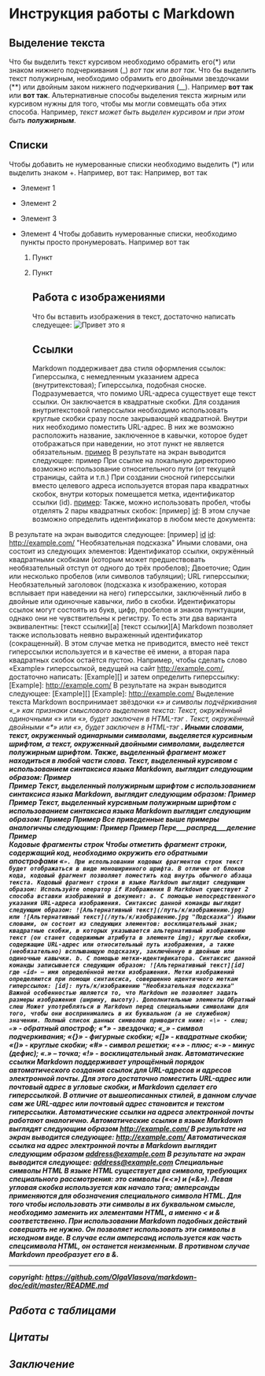# Инструкция работы с Markdown

## Выделение текста

Что бы выделить текст курсивом необходимо обрамить его(*) или знаком нижнего подчеркивания (_) *вот так* или _вот так_.
Что бы выделить текст полужирным, необходимо обрамить его двойными звездочками (**) или двойным заком нижнего подчеркивания (__). Например **вот так** или __вот так__.
Альтернативные способы выделения текста жирным или курсивом нужны для того, чтобы мы могли совмещать оба этих способа. Например, _текст может быть выделен курсивом и при этом быть **полужирным**_.

## Списки

Чтобы добавить не нумерованные списки необходимо выделить (*) или выделить знаком +. Например, вот так:
Например, вот так

* Элемент 1

* Элемент 2

* Элемент 3
+ Элемент 4
  Чтобы добавить нумерованные списки, необходимо пункты просто пронумеровать.
  Например вот так 
  
  1. Пункт
  
  2. Пункт
     
     ## Работа с изображениями
     
     Что бы вставить изображения в текст, достаточно написать следуещее: ![Привет это я](0f50a939e4ea4912b8a979ae.jpeg)
     
     ## Ссылки
     
     Markdown поддерживает два стиля оформления ссылок:
     Гиперссылка, с немедленным указанием адреса (внутритекстовая);
     Гиперссылка, подобная сноске.
     Подразумевается, что помимо URL-адреса существует еще текст ссылки. Он заключается в квадратные скобки. Для создания внутритекстовой гиперссылки необходимо использовать круглые скобки сразу после закрывающей квадратной. Внутри них необходимо поместить URL-адрес. В них же возможно расположить название, заключенное в кавычки, которое будет отображаться при наведении, но этот пункт не является обязательным.
     [пример](http://example.com/ "Необязательная подсказка")
     В результате на экран выводится следующее: пример При ссылке на локальную директорию возможно использование относительного пути (от текущей страницы, сайта и т.п.)
     При создании сносной гиперссылки вместо целевого адреса используется вторая пара квадратных скобок, внутри которых помещается метка, идентификатор ссылки (id).
     [пример][id]:
     Также, можно использовать пробел, чтобы отделять 2 пары квадратных скобок:
     [пример] [id]: 
     В этом случае возможно определить идентификатор в любом месте документа:

[id]: http://example.com/ "Необязательная подсказка"

В результате на экран выводится следующее: [пример] [id] [id]: http://example.com/ "Необязательная подсказка" Иными словами, она состоит из следующих элементов:
    Идентификатор ссылки, окружённый квадратными скобками (которым может предшествовать необязательный отступ от одного до трёх пробелов);
    Двоеточие;
    Один или несколько пробелов (или символов табуляции);
    URL гиперссылки;
    Необязательный заголовок (подсказка к изображению, которая всплывает при наведении на него) гиперссылки, заключённый либо в двойные или одиночные кавычки, либо в скобки.
Идентификаторы ссылок могут состоять из букв, цифр, пробелов и знаков пунктуации, однако они не чувствительны к регистру. То есть эти два варианта эквивалентны:
[текст ссылки][a]
[текст ссылки][A]
Markdown позволяет также использовать неявно выраженный идентификатор (сокращенный). В этом случае метка не приводится, вместо неё текст гиперссылки используется и в качестве её имени, а вторая пара квадратных скобок остаётся пустою. Например, чтобы сделать слово «Example» гиперссылкой, ведущей на сайт http://example.com/, достаточно написать:
[Example][]
и затем определить гиперссылку:
[Example]: http://example.com/
В результате на экран выводится следующее: [Example][] [Example]: http://example.com/
Выделение текста
Markdown воспринимает звёздочки «*» и символы подчёркивания «_» как признаки смыслового выделения текста:
    Текст, окружённый одиночными «*» или «_», будет заключен в HTML-тэг <em>.
    Текст, окружённый двойными «*» или «_», будет заключен в HTML-тэг <strong>.
Иными словами, текст, окруженный одинарными символами, выделяется курсивным шрифтом, а текст, окруженный двойными символами, выделяется полужирным шрифтом. Также, выделенный фрагмент может находиться в любой части слова. Текст, выделенный курсивом с использованием синтаксиса языка Markdown, выглядит следующим образом:
*Пример*  
Пример
Текст, выделенный полужирным шрифтом с использованием синтаксиса языка Markdown, выглядит следующим образом:
**Пример**
Пример
Текст, выделенный курсивным полужирным шрифтом с использованием синтаксиса языка Markdown выглядит следующим образом:
***Пример***
Пример
Все приведенные выше примеры аналогичны следующим:
_Пример_
__Пример__
Пере___распред___деление
___Пример___  
Кодовые фрагменты строк
Чтобы отметить фрагмент строки, содержащий код, необходимо окружить его обратными апострофами «`». При использовании кодовых фрагментов строк текст будет отображаться в виде моноширинного шрифта. В отличие от блоков кода, кодовый фрагмент позволяет поместить код внутрь обычного абзаца текста. Кодовый фрагмент строки в языке Markdown выглядит следующим образом:
Используйте оператор if
Изображения
В Markdown существует 2 способа вставки изображений в документ:
a. С помощью непосредственного указания URL-адреса изображения. Синтаксис данной команды выглядит следующим образом:
![Альтернативный текст](/путь/к/изображению.jpg)
или
![Альтернативный текст](/путь/к/изображению.jpg "Подсказка")
Иными словами, он состоит из следующих элементов:
    восклицательный знак;
    квадратные скобки, в которых указывается альтернативный изображению текст (он станет содержимым атрибута в элементе img);
    круглые скобки, содержащие URL-адрес или относительный путь изображения, а также (необязательно) всплывающую подсказку, заключённуе в двойные или одиночные кавычки.
b. С помощью метки-идентификатора. Синтаксис данной команды записывается следующим образом:
![Альтернативный текст][id]
где «id» — имя определённой метки изображения. Метки изображений определяются при помощи синтаксиса, совершенно идентичного меткам гиперссылок:
[id]: путь/к/изображению "Необязательная подсказка"
Важной особенностью является то, что Markdown не позволяет задать размеры изображения (ширину, высоту).
Дополнительные элементы
Обратный слеш
Может употребляться в Markdown перед специальными символами для того, чтобы они воспринимались в их буквальном (а не служебном) значении. Полный список данных символов приводится ниже:
«\» - слеш;
«`» - обратный апостроф;
«*» - звездочка;
«_» - символ подчеркивания;
«{}» - фигурные скобки;
«[]» - квадратные скобки;
«()» - круглые скобки;
«#» - символ решетки;
«+» - плюс;
«-» - минус (дефис);
«.» – точка;
«!» - восклицательный знак.
Автоматические ссылки
Markdown поддерживает упрощённый порядок автоматического создания ссылок для URL-адресов и адресов электронной почты. Для этого достаточно поместить URL-адрес или почтовый адрес в угловые скобки, и Markdown сделает его гиперссылкой. В отличие от вышеописанных стилей, в данном случае сам же URL-адрес или почтовый адрес становится и текстом гиперссылки. Автоматические ссылки на адреса электронной почты работают аналогично. Автоматические ссылки в языке Markdown выглядят следующим образом
<http://example.com/>
В результате на экран выводится следующее: http://example.com/
Автоматическая ссылка на адрес электронной почты в Markdown выглядит следующим образом
<address@example.com>
В результате на экран выводится следующее: address@example.com
Специальные символы HTML
В языке HTML существует два символа, требующих специального рассмотрения: это символы («<») и («&»). Левая угловая скобка используется как начало тэга; амперсанды применяются для обозначения специального символа HTML. Для того чтобы использовать эти символы в их буквальном смысле, необходимо заменить их элементами HTML, а именно &lt; и &amp; соответственно. При использовании Markdown подобных действий совершать не нужно. Он позволяет использовать эти символы в исходном виде. В случае если амперсанд используется как часть спецсимвола HTML, он останется неизменным. В противном случае Markdown преобразует его в &amp;.

--------

copyright: https://github.com/OlgaVlasova/markdown-doc/edit/master/README.md

## Работа с таблицами

## Цитаты

## Заключение
